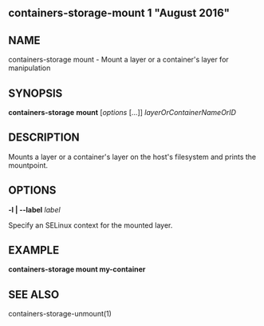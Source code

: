 ## containers-storage-mount 1 "August 2016"

## NAME
containers-storage mount - Mount a layer or a container's layer for manipulation

## SYNOPSIS
**containers-storage** **mount** [*options* [...]] *layerOrContainerNameOrID*

## DESCRIPTION
Mounts a layer or a container's layer on the host's filesystem and prints the
mountpoint.

## OPTIONS
**-l | --label** *label*

Specify an SELinux context for the mounted layer.

## EXAMPLE
**containers-storage mount my-container**

## SEE ALSO
containers-storage-unmount(1)
